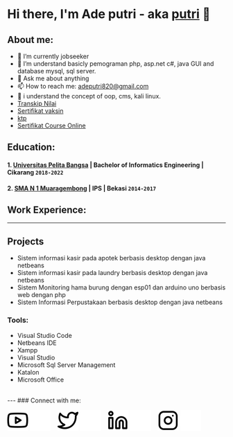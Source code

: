 # Hi there, I'm Ade putri - aka [putri](https://www.youtube.com/@aboutech) 👋
## About me:
- 🔭 I’m currently jobseeker
- 🌱 I’m understand basicly pemograman php, asp.net c#, java GUI and database mysql, sql server.
- 💬 Ask me about anything
- 📫 How to reach me: adeputri820@gmail.com
- 🌱 i understand the concept of oop, cms, kali linux.
-  [Transkip Nilai](https://drive.google.com/file/d/1B69tEBfTah0Cb1ZjSnOtl0Yz-lm7GSeD/view?usp=share_link)
-  [Sertifikat vaksin](https://drive.google.com/drive/folders/1SxyqZl-eCYD4uC3kJSfiUu_nNSJeNQwz?usp=share_link)
-  [ktp](https://drive.google.com/file/d/1tx6xZqmbGMnPbgfHXLm9822O09mXZLOU/view?usp=share_link)
-  [Sertifikat Course Online](https://drive.google.com/drive/folders/15YUMCv6TYvdk5T3U4BjkxkYl2VW0hz9g?usp=share_link)

## Education:

#### 1. [Universitas Pelita Bangsa](https://www.pelitabangsa.ac.id) | Bachelor of Informatics Engineering | Cikarang `2018-2022`
 
 
 #### 2. [SMA N 1 Muaragembong](#) | IPS | Bekasi `2014-2017`

## Work Experience:

---
## Projects
- Sistem informasi kasir pada apotek berbasis desktop dengan java netbeans
- Sistem informasi kasir pada laundry berbasis desktop dengan java netbeans
- Sistem Monitoring hama burung dengan esp01 dan arduino uno berbasis web dengan php
- Sistem Informasi Perpustakaan berbasis desktop dengan java netbeans

### Tools:

- Visual Studio Code
- Netbeans IDE
- Xampp
- Visual Studio
- Microsoft Sql Server Management
- Katalon
- Microsoft Office
<br />
---
### Connect with me:

[![website](./img/youtube-light.svg)](#gh-light-mode-only)
[![website](./img/youtube-dark.svg)](#gh-dark-mode-only)
&nbsp;&nbsp;
[![website](./img/twitter-light.svg)](#gh-light-mode-only)
[![website](./img/twitter-dark.svg)](#gh-dark-mode-only)
&nbsp;&nbsp;
[![website](./img/linkedin-light.svg)](https://www.linkedin.com/in/ade-putri-337306189#gh-light-mode-only)
[![website](./img/linkedin-dark.svg)](https://www.linkedin.com/in/ade-putri-337306189#gh-dark-mode-only)
&nbsp;&nbsp;
[![website](./img/instagram-light.svg)](#gh-light-mode-only)
[![website](./img/instagram-dark.svg)](#gh-dark-mode-only)



[webdev]: https://github.com/adeputri02/adeputri02
